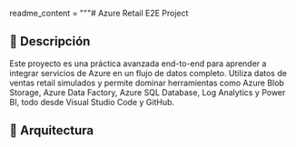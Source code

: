 readme_content = """# Azure Retail E2E Project

## 📌 Descripción
Este proyecto es una práctica avanzada end-to-end para aprender a integrar servicios de Azure en un flujo de datos completo. Utiliza datos de ventas retail simulados y permite dominar herramientas como Azure Blob Storage, Azure Data Factory, Azure SQL Database, Log Analytics y Power BI, todo desde Visual Studio Code y GitHub.

## 🧱 Arquitectura

